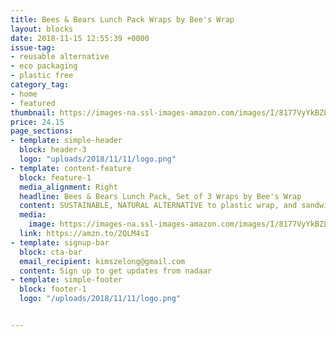 ```yaml
---
title: Bees & Bears Lunch Pack Wraps by Bee's Wrap
layout: blocks
date: 2018-11-15 12:55:39 +0000
issue-tag:
- reusable alternative
- eco packaging 
- plastic free
category_tag:
- home
- featured
thumbnail: https://images-na.ssl-images-amazon.com/images/I/8177VyYkBZL._SL1500_.jpg
price: 24.15
page_sections:
- template: simple-header
  block: header-3
  logo: "uploads/2018/11/11/logo.png"
- template: content-feature
  block: feature-1
  media_alignment: Right
  headline: Bees & Bears Lunch Pack, Set of 3 Wraps by Bee's Wrap
  content: SUSTAINABLE, NATURAL ALTERNATIVE to plastic wrap, and sandwich bags. Also makes a great earth friendly gift for those always on the go!
  media:
    image: https://images-na.ssl-images-amazon.com/images/I/8177VyYkBZL._SL1500_.jpg
  link: https://amzn.to/2QLM4sI
- template: signup-bar
  block: cta-bar
  email_recipient: kimszelong@gmail.com
  content: Sign up to get updates from nadaar
- template: simple-footer
  block: footer-1
  logo: "/uploads/2018/11/11/logo.png"


---
```



